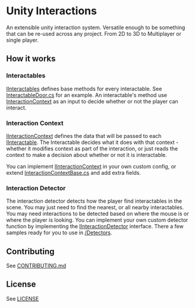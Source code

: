 # Unity Interactions
An extensible unity interaction system. Versatile enough to be something that can be re-used across any project. From 2D to 3D to Multiplayer or single player.

## How it works
### Interactables
[IInteractables](Core/IInteractable.cs) defines base methods for every interactable. See [InteractableDoor.cs](Samples/InteractableDoor.cs) for an example. An interactable's method use [InteractionContext](#interaction-context) as an input to decide whether or not the player can interact.

### Interaction Context
[IInteractionContext](Core/IInteractionContext.cs) defines the data that will be passed to each [IInteractable](#interactables). The Interactable decides what it does with that context - whether it modifies context as part of the interaction, or just reads the context to make a decision about whether or not it is interactable.

You can implement [IInteractionContext](Core/IInteractionContext.cs) in your own custom config, or extend [InteractionContextBase.cs](Core/IInteractionContext.cs) and add extra fields.

### Interaction Detector
The interaction detector detects how the player find interactables in the scene. You may just need to find the nearest, or all nearby interactables. You may need interactions to be detected based on where the mouse is or where the player is looking. You can implement your own custom detector function by implementing the [IInteractionDetector](Detectors/IInteractionDetector.cs) interface. There a few samples ready for you to use in [/Detectors](/Detectors).

## Contributing
See [CONTRIBUTING.md](CONTRIBUTING.md)

## License
See [LICENSE](LICENSE)